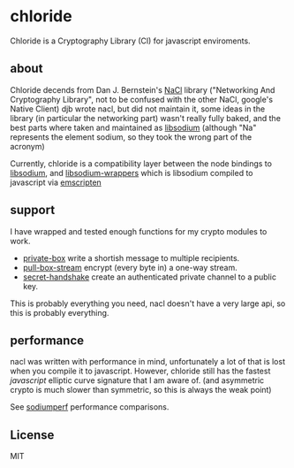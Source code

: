 # chloride

Chloride is a Cryptography Library (Cl) for javascript enviroments.

## about

Chloride decends from Dan J. Bernstein's [NaCl](http://nacl.cr.yp.to/) library ("Networking And Cryptography Library",
not to be confused with the other NaCl, google's Native Client)
djb wrote nacl, but did not maintain it, some ideas in the library (in particular the networking part)
wasn't really fully baked, and the best parts where taken and maintained as [libsodium](http://libsodium.org)
(although "Na" represents the element sodium, so they took the wrong part of the acronym)

Currently, chloride is a compatibility layer between the node bindings to [libsodium](https://npm.im/sodium), and [libsodium-wrappers](https://npm.im/libsodium-wrappers) which is libsodium compiled to javascript via [emscripten](http://kripken.github.io/emscripten-site/)

## support

I have wrapped and tested enough functions for my crypto modules to work.

  * [private-box](https://github.com/auditdrivencrypto/private-box) write a shortish message to multiple recipients.
  * [pull-box-stream](https://github.com/dominictarr/pull-box-stream) encrypt (every byte in) a one-way stream.
  * [secret-handshake](https://github.com/dominictarr/secret-handshake) create an authenticated private channel to a public key.

This is probably everything you need, nacl doesn't have a very large api, so this is probably everything.

## performance

nacl was written with performance in mind, unfortunately a lot of that is lost when you compile it to javascript.
However, chloride still has the fastest _javascript_ elliptic curve signature that I am aware of.
(and asymmetric crypto is much slower than symmetric, so this is always the weak point)

See [sodiumperf](https://github.com/dominictarr/sodiumperf) performance comparisons.

## License

MIT
